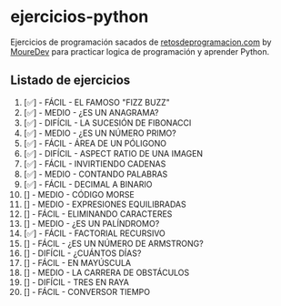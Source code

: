# ejercicios-python
Ejercicios de programación sacados de [retosdeprogramacion.com](https://retosdeprogramacion.com/ejercicios/) by [MoureDev](https://github.com/mouredev) para practicar logica de programación y aprender Python.

## Listado de ejercicios
1. [✅] - FÁCIL - EL FAMOSO "FIZZ BUZZ"
2. [✅] - MEDIO - ¿ES UN ANAGRAMA?
3. [✅] - DIFÍCIL - LA SUCESIÓN DE FIBONACCI
4. [✅] - MEDIO - ¿ES UN NÚMERO PRIMO?
5. [✅] - FÁCIL - ÁREA DE UN PÓLIGONO
6. [✅] - DIFÍCIL - ASPECT RATIO DE UNA IMAGEN
7. [✅] - FÁCIL - INVIRTIENDO CADENAS
8. [✅] - MEDIO - CONTANDO PALABRAS
9. [✅] - FÁCIL - DECIMAL A BINARIO
10. [] - MEDIO - CÓDIGO MORSE
11. [] - MEDIO - EXPRESIONES EQUILIBRADAS
12. [] - FÁCIL - ELIMINANDO CARACTERES
13. [] - MEDIO - ¿ES UN PALÍNDROMO?
14. [✅] - FÁCIL - FACTORIAL RECURSIVO
15. [] - FÁCIL - ¿ES UN NÚMERO DE ARMSTRONG?
16. [] - DIFÍCIL - ¿CUÁNTOS DÍAS?
17. [] - FÁCIL - EN MAYÚSCULA
18. [] - MEDIO - LA CARRERA DE OBSTÁCULOS
19. [] - DIFÍCIL - TRES EN RAYA
20. [] - FÁCIL - CONVERSOR TIEMPO
